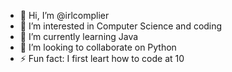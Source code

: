 - 👋 Hi, I’m @irlcomplier
- 👀 I’m interested in Computer Science and coding
- 🌱 I’m currently learning Java
- 💞️ I’m looking to collaborate on Python
- ⚡ Fun fact: I first leart how to code at 10

<!---
irlcomplier/irlcomplier is a ✨ special ✨ repository because its `README.md` (this file) appears on your GitHub profile.
You can click the Preview link to take a look at your changes.
--->
